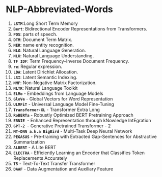 # NLP-Abbreviated-Words

<ol>
<li><b><code>LSTM</code></b>:Long Short Term Memory</li>
<li><b><code>Bert</code></b>: Bidirectional Encoder Representations from Transformers.</li>
<li><b><code>POS</code></b>: parts of speech.</li>
<li><b><code>DTM</code></b>: Document Term Matrix.</li>
<li><b><code>NER</code></b>: name entity recognition.</li>
<li><b><code>NLG</code></b>: Natural Language Generation.</li>
<li><b><code>NLU</code></b>: Natural Language Understanding.</li>
<li><b><code>TF IDF</code></b>: Term Frequency–Inverse Document Frequency.</li>
<li><b><code>re</code></b>: Regular expression.</li>
<li><b><code>LDA</code></b>: Latent Dirichlet Allocation.</li>
<li><b><code>LSI</code></b>: Latent Semantic Indexing.</li>
<li><b><code>NMF</code></b>: Non-Negative Matrix Factorization.</li>
<li><b><code>NLTK</code></b>: Natural Language Toolkit</li>
<li><b><code>ELMo</code></b> - Embeddings from Language Models</li>
<li><b><code>GloVe</code></b> - Global Vectors for Word Representation</li>
<li><b><code>ULMFiT</code></b> - Universal Language Model Fine-Tuning</li>
<li><b><code>Transformer-XL</code></b> - Transformer Extra Long</li>
<li><b><code>RoBERTa</code></b> - Robustly Optimized BERT Pretraining Approach</li>
<li><b><code>ERNIE </code></b>- Enhanced Representation through kNowledge IntEgration</li>
<li><b><code>GPT-2 </code></b>- Generative Pretrained Transformer - 2</li>
<li><b><code>MT-DNN a.k.a BigBird</code></b> - Multi-Task Deep Neural Network</li>
<li><b><code>PEGASUS</code></b> - Pre-training with Extracted Gap-Sentences for Abstractive Summarization</li>
<li><b><code>ALBERT</code></b> - A Lite BERT</li>
<li><b><code>ELECTRA</code></b> - Efficiently Learning an Encoder that Classifies Token Replacements Accurately</li>
<li><b><code>T5</code></b> - Text-To-Text Transfer Transformer</li>
<li><b><code>DAAF</code></b> - Data Augmentation and Auxiliary Feature</li>

</ol>
